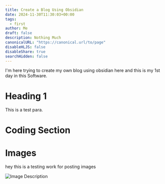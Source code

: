 ```yaml
---
title: Create a Blog Using Obsidian
date: 2024-11-30T11:30:03+00:00
tags:
  - first
author: Me
draft: false
description: Nothing Much
canonicalURL: "https://canonical.url/to/page"
disableHLJS: false
disableShare: true
searchHidden: false
---
```


I'm here trying to create my own blog using obsidian here and this is my 1st day in this Software.

# Heading 1
This is a test para.

# Coding Section


# Images

hey this is a testing work for posting images 

![Image Description](/media/Pasted%20image%2020241129220827.png)